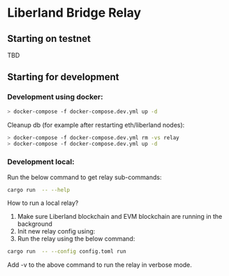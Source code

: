 # Liberland Bridge Relay
## Starting on testnet

TBD

## Starting for development

### Development using docker:

``` bash
> docker-compose -f docker-compose.dev.yml up -d
```

Cleanup db (for example after restarting eth/liberland nodes):

``` bash
> docker-compose -f docker-compose.dev.yml rm -vs relay
> docker-compose -f docker-compose.dev.yml up -d
```

### Development local:
Run the below command to get relay sub-commands:
``` bash
cargo run  -- --help
```

How to run a local relay?

1. Make sure Liberland blockchain and EVM blockchain are running in the background
2. Init new relay config using:
3. Run the relay using the below command:
``` bash
cargo run  -- --config config.toml run
```

Add -v to the above command to run the relay in verbose mode.
